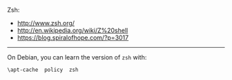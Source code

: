 Zsh:

  - http://www.zsh.org/
  - http://en.wikipedia.org/wiki/Z%20shell
  - https://blog.spiralofhope.com/?p=3017

----

On Debian, you can learn the version of `zsh` with:

`\apt-cache  policy  zsh`
